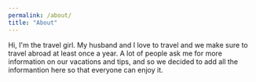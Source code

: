 ```yaml
---
permalink: /about/
title: "About"
---
```


Hi, I'm the travel girl. 
My husband and I love to travel and we make sure to travel abroad at least once a year. A lot of people ask me for more information on our vacations and tips, and so we decided to add all the informantion here so that everyone can enjoy it.
